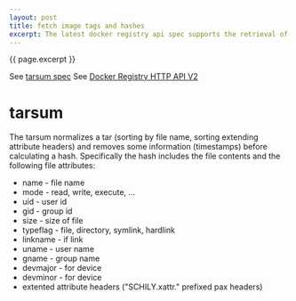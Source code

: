 ```yaml
---
layout: post
title: fetch image tags and hashes
excerpt: The latest docker registry api spec supports the retrieval of image tags and image hashes.
---
```

{{ page.excerpt }}

See [tarsum spec](https://github.com/openshift/origin/blob/master/Godeps/_workspace/src/github.com/docker/docker/pkg/tarsum/tarsum_spec.md)
See [Docker Registry HTTP API V2](https://github.com/docker/distribution/blob/master/doc/spec/api.md)

# tarsum
The tarsum normalizes a tar (sorting by file name, sorting extending attribute headers) and removes some information (timestamps) before calculating a hash.
Specifically the hash includes the file contents and the following file attributes:

- name - file name
- mode - read, write, execute, ...
- uid - user id
- gid - group id
- size - size of file
- typeflag - file, directory, symlink, hardlink
- linkname - if link
- uname - user name
- gname - group name
- devmajor - for device
- devminor - for device
- extented attribute headers ("SCHILY.xattr." prefixed pax headers)

